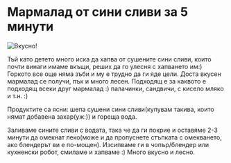 # Мармалад от сини сливи за 5 минути

![Вкусно!](/images/2018/07/77252290-05CB-41FB-9AB9-B49412A35B1B.jpeg "Да Ви е сладко!")

Тъй като детето много иска да хапва от сушените сини сливи, които почти винаги имаме вкъщи, реших да го улесня с хапването им:) Горкото все още няма зъби и му е трудно да ги яде цели. Доста вкусен мармалад се получи, пък и много лесен. Подходящ е за каквото е подходящ всеки друг мармалад :) палачинки, сандвичи, с кисело мляко и т.н. :)

Продуктите са ясни: шепа сушени сини сливи(купувам такива, които нямат добавена захар(уж:)) и гореща вода.

Заливаме сините сливи с водата, така че да ги покрие и оставяме 2-3 минути да омекнат леко(може и да пропуснете стъпката с омекването, ако блендерът ви е по-мощен). Изсипваме ги в чопър/блендер или кухненски робот, смиламе и хапваме :) Много вкусно и лесно.
